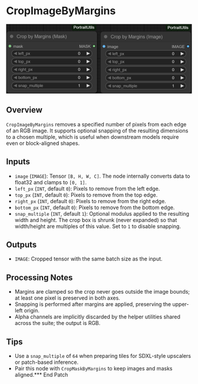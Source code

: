# CropImageByMargins
![Screenshot](screenshots/crop_image_by_margins.png)


## Overview
`CropImageByMargins` removes a specified number of pixels from each edge of an RGB image. It supports optional snapping of the resulting dimensions to a chosen multiple, which is useful when downstream models require even or block-aligned shapes.

## Inputs
- `image` (`IMAGE`): Tensor `[B, H, W, C]`. The node internally converts data to float32 and clamps to `[0, 1]`.
- `left_px` (`INT`, default `0`): Pixels to remove from the left edge.
- `top_px` (`INT`, default `0`): Pixels to remove from the top edge.
- `right_px` (`INT`, default `0`): Pixels to remove from the right edge.
- `bottom_px` (`INT`, default `0`): Pixels to remove from the bottom edge.
- `snap_multiple` (`INT`, default `1`): Optional modulus applied to the resulting width and height. The crop box is shrunk (never expanded) so that width/height are multiples of this value. Set to `1` to disable snapping.

## Outputs
- `IMAGE`: Cropped tensor with the same batch size as the input.

## Processing Notes
- Margins are clamped so the crop never goes outside the image bounds; at least one pixel is preserved in both axes.
- Snapping is performed after margins are applied, preserving the upper-left origin.
- Alpha channels are implicitly discarded by the helper utilities shared across the suite; the output is RGB.

## Tips
- Use a `snap_multiple` of `64` when preparing tiles for SDXL-style upscalers or patch-based inference.
- Pair this node with `CropMaskByMargins` to keep images and masks aligned.*** End Patch
